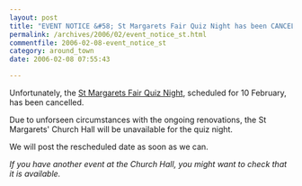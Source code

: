 ```yaml
---
layout: post
title: "EVENT NOTICE &#58; St Margarets Fair Quiz Night has been CANCELLED"
permalink: /archives/2006/02/event_notice_st.html
commentfile: 2006-02-08-event_notice_st
category: around_town
date: 2006-02-08 07:55:43

---
```


Unfortunately, the [St Margarets Fair Quiz Night](/cgi-bin/events.cgi?key=200601261101&action=getevent), scheduled for 10 February, has been cancelled.

Due to unforseen circumstances with the ongoing renovations, the St Margarets' Church Hall will be unavailable for the quiz night.

We will post the rescheduled date as soon as we can.

*If you have another event at the Church Hall, you might want to check that it is available.*
